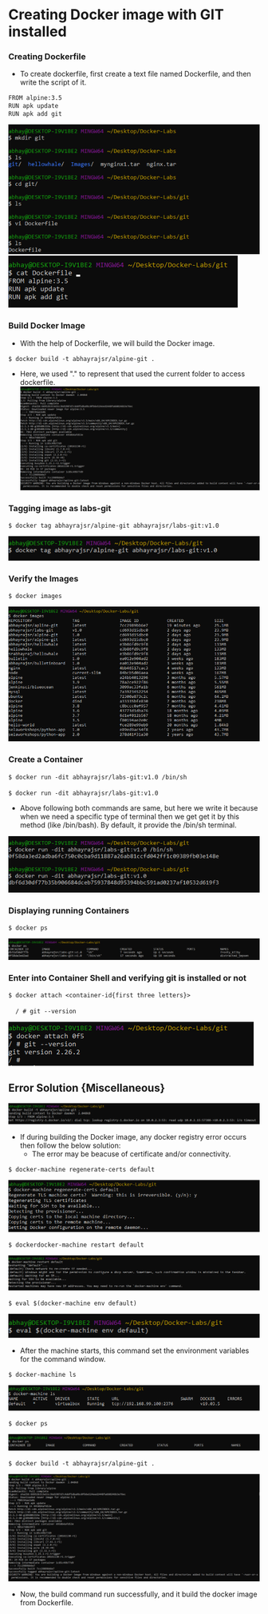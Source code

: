 # Creating Docker image with GIT installed

### Creating Dockerfile
  * To create dockerfile, first create a text file named Dockerfile, and then write the script of it.
  
```
FROM alpine:3.5
RUN apk update  
RUN apk add git
```
![alt Text](https://github.com/srabhayraj/Docker-Labs/blob/master/metadata/git/1.PNG)
![alt Text](https://github.com/srabhayraj/Docker-Labs/blob/master/metadata/git/2.PNG)

### Build Docker Image
  * With the help of Dockerfile, we will build the Docker image.

```
$ docker build -t abhayrajsr/alpine-git .
```
 * Here, we used "." to represent that used the current folder to access dockerfile.
![alt Text](https://github.com/srabhayraj/Docker-Labs/blob/master/metadata/git/3.PNG)

### Tagging image as labs-git
```
$ docker tag abhayrajsr/alpine-git abhayrajsr/labs-git:v1.0
```
![alt Text](https://github.com/srabhayraj/Docker-Labs/blob/master/metadata/git/4.PNG)

### Verify the Images
```
$ docker images
```
![alt Text](https://github.com/srabhayraj/Docker-Labs/blob/master/metadata/git/5.PNG)

### Create a Container
```
$ docker run -dit abhayrajsr/labs-git:v1.0 /bin/sh

$ docker run -dit abhayrajsr/labs-git:v1.0
```

  * Above following both commands are same, but here we write it because when we need a specific type of terminal then we get get it by this method (like /bin/bash). By default, it provide the /bin/sh terminal.

![alt Text](https://github.com/srabhayraj/Docker-Labs/blob/master/metadata/git/6.PNG)

### Displaying running Containers
```
$ docker ps
```
![alt Text](https://github.com/srabhayraj/Docker-Labs/blob/master/metadata/git/7.PNG)

### Enter into Container Shell and verifying git is installed or not
```
$ docker attach <container-id{first three letters}>
 
  / # git --version
```
![alt Text](https://github.com/srabhayraj/Docker-Labs/blob/master/metadata/git/8.PNG)


## Error Solution {Miscellaneous}

![alt Text](https://github.com/srabhayraj/Docker-Labs/blob/master/metadata/git/9.PNG)

  * If during building the Docker image, any docker registry error occurs then follow the below solution:
      * The error may be beacuse of certificate and/or connectivity.
     
```
$ docker-machine regenerate-certs default
```
![alt Text](https://github.com/srabhayraj/Docker-Labs/blob/master/metadata/git/10.PNG)

```
$ dockerdocker-machine restart default
```
![alt Text](https://github.com/srabhayraj/Docker-Labs/blob/master/metadata/git/11.PNG)

```
$ eval $(docker-machine env default)
```
![alt Text](https://github.com/srabhayraj/Docker-Labs/blob/master/metadata/git/12.PNG)

  * After the machine starts, this command set the environment variables for the command window.

```
$ docker-machine ls
```
![alt Text](https://github.com/srabhayraj/Docker-Labs/blob/master/metadata/git/13.PNG)

```
$ docker ps
```
![alt Text](https://github.com/srabhayraj/Docker-Labs/blob/master/metadata/git/14.PNG)

```
$ docker build -t abhayrajsr/alpine-git .
```
![alt Text](https://github.com/srabhayraj/Docker-Labs/blob/master/metadata/git/15.PNG)

* Now, the build command run successfully, and it build the docker image from Dockerfile.
